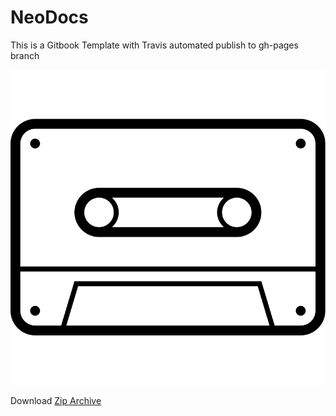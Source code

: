 # NeoDocs

This is a Gitbook Template with Travis automated publish to gh-pages branch

![](img/multimedia.svg)

Download [Zip Archive](book.zip)